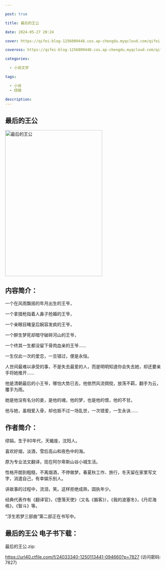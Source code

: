 ```yaml
---

post: true

title: 最后的王公

date: 2024-05-27 20:24

cover: https://qifei-blog-1256009448.cos.ap-chengdu.myqcloud.com/qifei-blog/661528bd68eb9357135e801a.jpg

coveross: https://qifei-blog-1256009448.cos.ap-chengdu.myqcloud.com/qifei-blog/661528bd68eb9357135e801a.jpg

categories:

  - 小说文学

tags:

  - 小说
  - 缪娟

description:
---
```


## 最后的王公
<img alt="最后的王公 " class="aligncenter loading" data-was-processed="true" decoding="async" fetchpriority="high" height="471" src="https://qifei-blog-1256009448.cos.ap-chengdu.myqcloud.com/qifei-blog/661528bd68eb9357135e801a.jpg" style="cursor: zoom-in;" width="314"/>

## 内容简介：

一个在风雨飘摇的年月出生的王爷，

一个拿猎枪指着人鼻子抢婚的王爷，

一个亲眼目睹皇后婉容发疯的王爷，

一个醉生梦死却暗守破碎河山的王爷，

一个终其一生都没留下骨肉血亲的王爷……

一生仅此一次的爱恋，一旦错过，便是永恒。

人世间最难以承受的事，不是失去最爱的人，而是明明知道你会失去她，却还要亲手将她推开……

他是清朝最后的小王爷，哪怕大势已去，他依然风流倜傥，放荡不羁，翻手为云，覆手为雨。

她是他没有名分的妾，是他的魂，他的梦，也是他的恨，他的不甘。

他与她，虽相爱入骨，却也抵不过一场乱世，一次错爱，一生永诀……

## 作者简介：

缪娟，生于80年代，天蝎座，沈阳人。

喜欢好烟，淡酒，雪后高山和夜色中的海。

原为专业法文翻译，现在阿尔卑斯山谷小城生活。

性格开朗到粗糙，不离烟酒，不停做梦。春夏秋工作、旅行，冬天留在家里写文字，消遣自己，有幸娱乐别人。

讲故事的过程中，流泪，笑。这样拒绝成熟，固执年少。

经典代表作有《翻译官》，《堕落天使》（又名《掮客》），《我的波塞冬》，《丹尼海格》，《智斗》等。

“浮生若梦三部曲”第二部正在书写中。

## 最后的王公 电子书下载：
最后的王公.zip: 

https://url40.ctfile.com/f/24033340-1250113441-094660?p=7827 (访问密码: 7827)
